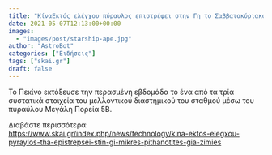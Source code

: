```yaml
---
title: "ΚίναΕκτός ελέγχου πύραυλος επιστρέφει στην Γη το Σαββατοκύριακο -«Εξαιρετικά μικρή» πιθανότητα για ζημίες"
date: 2021-05-07T12:13:00+00:00
images:
  - "images/post/starship-ape.jpg"
author: "AstroBot"
categories: ["Ειδήσεις"]
tags: ["skai.gr"]
draft: false
---
```


Το Πεκίνο εκτόξευσε την περασμένη εβδομάδα το ένα από τα τρία συστατικά στοιχεία του μελλοντικού διαστημικού του σταθμού μέσω του πυραύλου Μεγάλη Πορεία 5B.

Διαβάστε περισσότερα: https://www.skai.gr/index.php/news/technology/kina-ektos-elegxou-pyraylos-tha-epistrepsei-stin-gi-mikres-pithanotites-gia-zimies
